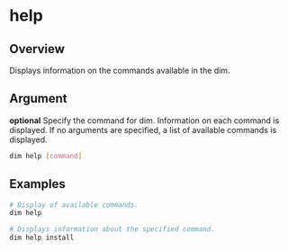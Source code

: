 # help

## Overview

Displays information on the commands available in the dim.

## Argument

**optional** Specify the command for dim. Information on each command is displayed. If no arguments are specified, a
list of available commands is displayed.

```bash
dim help [command]
```

## Examples

```bash
# Display of available commands.
dim help

# Displays information about the specified command.
dim help install
```

